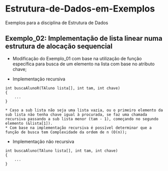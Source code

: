 # Estrutura-de-Dados-em-Exemplos
Exemplos para a disciplina de Estrutura de Dados

## Exemplo_02: Implementação de lista linear numa estrutura de alocação sequencial
* Modificação do Exemplo_01 com base na utilização de função específica para busca de um elemento na lista com base no atributo chave;

* Implementação recursiva
```
int buscaAlunoR(TAluno lista[], int tam, int chave)
{
    ...
}

* Caso a sub lista não seja uma lista vazia, ou o primeiro elemento da sub lista não tenha chave igual à procurada, se faz uma chamada recursiva passando a sub lista menor (tam - 1), começando no segundo elemento (&lista[1]).    
* Com base na implementação recursiva é possível determinar que a função de busca tem Complexidade da ordem de n (O(n));

```
* Implementação não recursiva
```
int buscaAluno(TAluno lista[], int tam, int chave)
{
    ...
}

```
